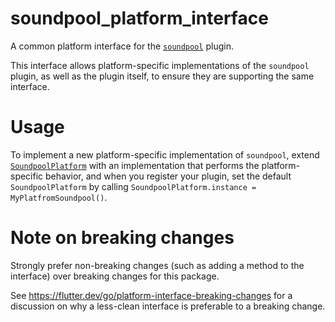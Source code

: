 # soundpool_platform_interface

A common platform interface for the [`soundpool`][1] plugin.

This interface allows platform-specific implementations of the `soundpool`
plugin, as well as the plugin itself, to ensure they are supporting the
same interface.

# Usage

To implement a new platform-specific implementation of `soundpool`, extend
[`SoundpoolPlatform`][2] with an implementation that performs the
platform-specific behavior, and when you register your plugin, set the default
`SoundpoolPlatform` by calling
`SoundpoolPlatform.instance = MyPlatfromSoundpool()`.

# Note on breaking changes

Strongly prefer non-breaking changes (such as adding a method to the interface)
over breaking changes for this package.

See https://flutter.dev/go/platform-interface-breaking-changes for a discussion
on why a less-clean interface is preferable to a breaking change.

[1]: ../soundpool
[2]: lib/soundpool_platform_interface.dart